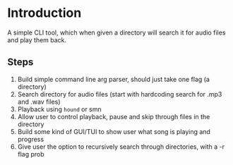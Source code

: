 # Introduction

A simple CLI tool, which when given a directory will search it for audio files and play them back.

## Steps
1. Build simple command line arg parser, should just take one flag (a directory)
2. Search directory for audio files (start with hardcoding search for .mp3 and .wav files)
3. Playback using `hound` or smn
4. Allow user to control playback, pause and skip through files in the directory
5. Build some kind of GUI/TUI to show user what song is playing and progress
6. Give user the option to recursively search through directories, with a -r flag prob